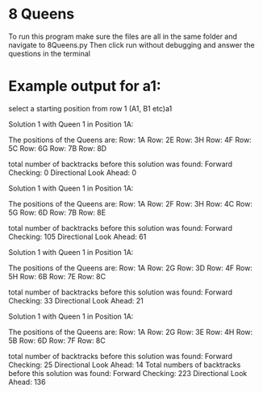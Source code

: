 # 8 Queens
To run this program make sure the files are all in the same folder and navigate to 8Queens.py
Then click run without debugging and answer the questions in the terminal

# Example output for a1:

select a starting position from row 1 (A1, B1 etc)a1

Solution 1 with Queen 1 in Position 1A:

The positions of the Queens are:
Row: 1A
Row: 2E
Row: 3H
Row: 4F
Row: 5C
Row: 6G
Row: 7B
Row: 8D


total number of backtracks before this solution was found:
Forward Checking:  0
Directional Look Ahead:  0

Solution 1 with Queen 1 in Position 1A:

The positions of the Queens are:
Row: 1A
Row: 2F
Row: 3H
Row: 4C
Row: 5G
Row: 6D
Row: 7B
Row: 8E


total number of backtracks before this solution was found:
Forward Checking:  105
Directional Look Ahead:  61

Solution 1 with Queen 1 in Position 1A:

The positions of the Queens are:
Row: 1A
Row: 2G
Row: 3D
Row: 4F
Row: 5H
Row: 6B
Row: 7E
Row: 8C


total number of backtracks before this solution was found:
Forward Checking:  33
Directional Look Ahead:  21

Solution 1 with Queen 1 in Position 1A:

The positions of the Queens are:
Row: 1A
Row: 2G
Row: 3E
Row: 4H
Row: 5B
Row: 6D
Row: 7F
Row: 8C


total number of backtracks before this solution was found:
Forward Checking:  25
Directional Look Ahead:  14
Total numbers of backtracks before this solution was found:
Forward Checking: 223
Directional Look Ahead: 136
